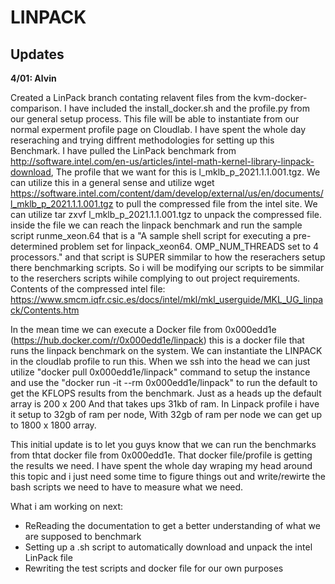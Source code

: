 # ****LINPACK****

## **Updates**

**4/01: Alvin** 

Created a LinPack branch contating relavent files from the kvm-docker-comparison. I have included the install_docker.sh and the profile.py from our general setup process. 
This file will be able to instantiate from our normal experment profile page on Cloudlab. I have spent the whole day reseraching and trying diffrent methodologies for setting
up this Benchmark. I have pulled the LinPack benchmark from http://software.intel.com/en-us/articles/intel-math-kernel-library-linpack-download, The profile that we want for
this is l_mklb_p_2021.1.1.001.tgz. We can utilize this in a general sense and utilize
wget https://software.intel.com/content/dam/develop/external/us/en/documents/l_mklb_p_2021.1.1.001.tgz to pull the compressed file from the intel site. We can utilize 
tar zxvf l_mklb_p_2021.1.1.001.tgz to unpack the compressed file. inside the file we can reach the linpack benchmark and run the sample script runme_xeon.64 that is a 
"A sample shell script for executing a pre-determined problem set for linpack_xeon64. OMP_NUM_THREADS set to 4 processors." and that script is SUPER simmilar to how the reserachers setup there benchmarking scripts. So i will be modifying our scripts to be simmilar to the reserchers scripts wihile complying to out project requirements. 
Contents of the compressed intel file: https://www.smcm.iqfr.csic.es/docs/intel/mkl/mkl_userguide/MKL_UG_linpack/Contents.htm

In the mean time we can execute a Docker file from 0x000edd1e (https://hub.docker.com/r/0x000edd1e/linpack) this is a docker file that runs the linpack benchmark on the system. 
We can instantiate the LINPACK in the cloudlab profile to run this. When we ssh into the head we can just utilize "docker pull 0x000edd1e/linpack" command to setup the
instance and use the "docker run -it --rm 0x000edd1e/linpack" to run the default to get the KFLOPS results from the benchmark. Just as a heads up the default array is 200 x 200
And that takes ups 31kb of ram. In Linpack profile i have it setup to 32gb of ram per node, With 32gb of ram per node we can get up to 1800 x 1800 array. 

This initial update is to let you guys know that we can run the benchmarks from thtat docker file from 0x000edd1e. That docker file/profile is getting the results we need. 
I have spent the whole day wraping my head around this topic and i just need some time to figure things out and write/rewirte the bash scripts we need to have to measure
what we need. 

What i am working on next:
 - ReReading the documentation to get a better understanding of what we are supposed to benchmark
 - Setting up a .sh script to automatically download and unpack the intel LinPack file
 - Rewriting the test scripts and docker file for our own purposes 
